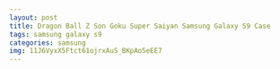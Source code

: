```yaml
---
layout: post
title: Dragon Ball Z Son Goku Super Saiyan Samsung Galaxy S9 Case
tags: samsung galaxy s9
categories: samsung
img: 11J6VyxX5Ftct61ojrxAuS_BKpAo5eEE7
---
```

